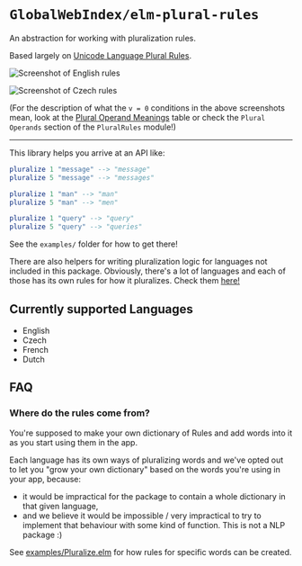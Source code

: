# `GlobalWebIndex/elm-plural-rules`

An abstraction for working with pluralization rules.

Based largely on [Unicode Language Plural
Rules](https://unicode-org.github.io/cldr-staging/charts/37/supplemental/language_plural_rules.html).

![Screenshot of English
rules](https://github.com/GlobalWebIndex/elm-plural-rules/raw/master/docs/en.png)

![Screenshot of Czech
rules](https://github.com/GlobalWebIndex/elm-plural-rules/raw/master/docs/cz.png)

(For the description of what the `v = 0` conditions in the above screenshots
mean, look at the [Plural Operand Meanings](http://unicode.org/reports/tr35/tr35-numbers.html#Operands)
table or check the `Plural Operands` section of the `PluralRules` module!)

----

This library helps you arrive at an API like:

```elm
pluralize 1 "message" --> "message"
pluralize 5 "message" --> "messages"

pluralize 1 "man" --> "man"
pluralize 5 "man" --> "men"

pluralize 1 "query" --> "query"
pluralize 5 "query" --> "queries"
```

See the `examples/` folder for how to get there!

There are also helpers for writing pluralization logic for languages not
included in this package. Obviously, there's a lot of languages and each of
those has its own rules for how it pluralizes. Check them
[here!](https://unicode-org.github.io/cldr-staging/charts/37/supplemental/language_plural_rules.html)

## Currently supported Languages

* English
* Czech
* French
* Dutch

## FAQ

### Where do the rules come from?

You're supposed to make your own dictionary of Rules and add words into it as you start using them in the app.

Each language has its own ways of pluralizing words and we've opted out to let you "grow your own dictionary" based on the words you're using in your app, because:

  - it would be impractical for the package to contain a whole dictionary in that given language,
  - and we believe it would be impossible / very impractical to try to implement that behaviour with some kind of function. This is not a NLP package :)
 
See [examples/Pluralize.elm](https://github.com/GlobalWebIndex/elm-plural-rules/blob/master/examples/Pluralize.elm) for how rules for specific words can be created.


